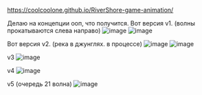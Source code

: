 https://coolcoolone.github.io/RiverShore-game-animation/

Делаю на концепции ооп, что получится.
Вот версия v1. (волны прокатываются слева направо) 
![image](https://github.com/CoolCoolOne/RiverShore-game-animation/assets/162994571/1b0d6ef6-cc5e-4971-87b9-e143016e9f19)
![image](https://github.com/CoolCoolOne/RiverShore-game-animation/assets/162994571/1fd57e65-3d15-4b17-a6d9-f31a2e5006ae)

Вот версия v2. (река в джунглях. в процессе)
![image](https://github.com/CoolCoolOne/RiverShore-game-animation/assets/162994571/054248cf-6055-4e90-b6ed-573c67fdb774)
![image](https://github.com/CoolCoolOne/RiverShore-game-animation/assets/162994571/e77b27d1-7add-4895-952e-796435714059)

v3
![image](https://github.com/CoolCoolOne/RiverShore-game-animation/assets/162994571/f91166c4-3fdc-4d49-a7a2-6420683b4047)



v4
![image](https://github.com/CoolCoolOne/RiverShore-game-animation/assets/162994571/bf8efdfa-c935-4813-bec3-98889f1a01f4)

v5 (очередь 21 волна)
![image](https://github.com/CoolCoolOne/RiverShore-game-animation/assets/162994571/2e6fdf51-1b58-488b-888a-04a2975c264e)




